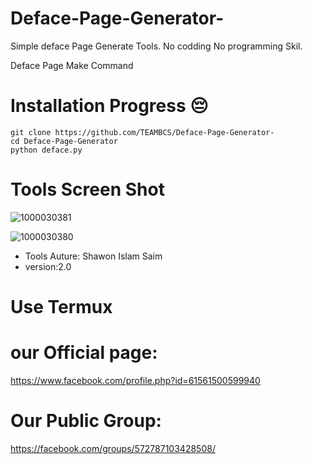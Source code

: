 # Deface-Page-Generator-
Simple deface Page Generate Tools. No codding No programming Skil.


Deface Page Make Command 

# Installation Progress 😔 
```
git clone https://github.com/TEAMBCS/Deface-Page-Generator-
cd Deface-Page-Generator
python deface.py
```

# Tools Screen Shot
![1000030381](https://github.com/user-attachments/assets/60903d80-62d4-4d14-8921-d1f4c0eda21f)

![1000030380](https://github.com/user-attachments/assets/0059dd06-46af-4ee9-8932-ea97286787c0)



* Tools Auture: Shawon Islam Saim
* version:2.0

# Use Termux 

# our Official page:
https://www.facebook.com/profile.php?id=61561500599940


# Our Public Group:
https://facebook.com/groups/572787103428508/

